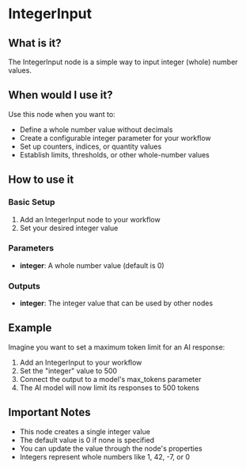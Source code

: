 # IntegerInput

## What is it?

The IntegerInput node is a simple way to input integer (whole) number values.

## When would I use it?

Use this node when you want to:

- Define a whole number value without decimals
- Create a configurable integer parameter for your workflow
- Set up counters, indices, or quantity values
- Establish limits, thresholds, or other whole-number values

## How to use it

### Basic Setup

1. Add an IntegerInput node to your workflow
1. Set your desired integer value

### Parameters

- **integer**: A whole number value (default is 0)

### Outputs

- **integer**: The integer value that can be used by other nodes

## Example

Imagine you want to set a maximum token limit for an AI response:

1. Add an IntegerInput to your workflow
1. Set the "integer" value to 500
1. Connect the output to a model's max_tokens parameter
1. The AI model will now limit its responses to 500 tokens

## Important Notes

- This node creates a single integer value
- The default value is 0 if none is specified
- You can update the value through the node's properties
- Integers represent whole numbers like 1, 42, -7, or 0
